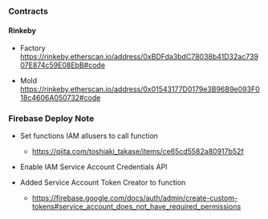 ### Contracts

#### Rinkeby

- Factory
  https://rinkeby.etherscan.io/address/0xBDFda3bdC78038b41D32ac73907E874c59E08EbB#code

- Mold
  https://rinkeby.etherscan.io/address/0x01543177D0179e3B96B9e093F018c4606A050732#code

### Firebase Deploy Note

- Set functions IAM allusers to call function

  - https://qiita.com/toshiaki_takase/items/ce65cd5582a80917b52f

- Enable IAM Service Account Credentials API
- Added Service Account Token Creator to function

  - https://firebase.google.com/docs/auth/admin/create-custom-tokens#service_account_does_not_have_required_permissions
